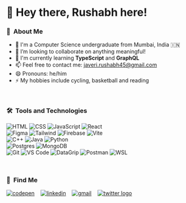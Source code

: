# 👋 Hey there, Rushabh here!

### 📌&nbsp; About Me

- 👦 I'm a Computer Science undergraduate from Mumbai, India 🇮🇳
- 👯 I’m looking to collaborate on anything meaningful!
- 🌱 I'm currently learning **TypeScript** and **GraphQL**
- 📫 Feel free to contact me: [javeri.rushabh45@gmail.com][email]
- 😄 Pronouns: he/him
- ⚡ My hobbies include cycling, basketball and reading

<br />

### 🛠️&nbsp; Tools and Technologies

![HTML](https://img.shields.io/badge/-HTML-ef7733?logo=html5&logoColor=white&style=for-the-badge)
![CSS](https://img.shields.io/badge/-CSS-254bdd?logo=css3&logoColor=white&style=for-the-badge)
![JavaScript](https://img.shields.io/badge/-JavaScript-f2a81c?logo=javascript&logoColor=white&style=for-the-badge)
![React](https://img.shields.io/badge/-React-222222?logo=react&logoColor=white&style=for-the-badge)
<br />
![Figma](https://img.shields.io/badge/-Figma-9d56f7?logo=figma&logoColor=white&style=for-the-badge)
![Tailwind](https://img.shields.io/badge/-Tailwind-15b3c0?logo=tailwindcss&logoColor=white&style=for-the-badge)
![Firebase](https://img.shields.io/badge/-Firebase-f38110?logo=firebase&logoColor=white&style=for-the-badge)
![Vite](https://img.shields.io/badge/-Vite-8976ff?logo=vite&logoColor=white&style=for-the-badge)
<br />
![C++](https://img.shields.io/badge/-C++-6295cb?logo=c%2B%2B&logoColor=white&style=for-the-badge)
![Java](https://img.shields.io/badge/-Java-ea2728?logo=java&logoColor=white&style=for-the-badge)
![Python](https://img.shields.io/badge/-Python-3674a9?logo=python&logoColor=white&style=for-the-badge)
<br />
![Postgres](https://img.shields.io/badge/-Postgres-31648c?logo=postgresql&logoColor=white&style=for-the-badge)
![MongoDB](https://img.shields.io/badge/-MongoDB-48a248?logo=mongodb&logoColor=white&style=for-the-badge)
<br />
![Git](https://img.shields.io/badge/-Git-e44c30?logo=git&logoColor=white&style=for-the-badge)
![VS Code](https://img.shields.io/badge/-VS%20Code-1ba8ee?logo=visual-studio-code&logoColor=white&style=for-the-badge)
![DataGrip](https://img.shields.io/badge/-DataGrip-f056e0?logo=datagrip&logoColor=white&style=for-the-badge)
![Postman](https://img.shields.io/badge/-Postman-f76935?logo=postman&logoColor=white&style=for-the-badge)
![WSL](https://img.shields.io/badge/-WSL-02b35a?logo=linux&logoColor=white&style=for-the-badge)

<br />

### 🔗&nbsp; Find Me

[![codepen](https://img.shields.io/badge/-rushabhhere-a529f1?logo=codepen&style=flat-square)][codepen]
&nbsp;&nbsp;
[![linkedin](https://img.shields.io/badge/-rushabh--javeri-0a66c2?logo=linkedin&style=flat-square)][linkedin]
&nbsp;&nbsp;
[![gmail](https://img.shields.io/badge/-javeri.rushabh45-0a66c2?logo=gmail&logoColor=white&style=flat-square)][email]
&nbsp;&nbsp;
[![twitter logo](https://img.shields.io/badge/-12ushabh-1d9bf0?logo=twitter&style=flat-square&logoColor=white)][twitter]

<!-- Links -->

[email]: mailto:javeri.rushabh45@gmail.com
[codepen]: https://www.codepen.io/rushabhhere
[linkedin]: https://www.linkedin.com/in/rushabh-javeri
[twitter]: https://www.twitter.com/12ushabh
